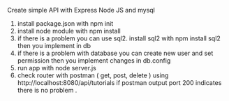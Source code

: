 
Create simple API with Express Node JS and mysql

1. install package.json with npm init
2. install node module with npm install
3. if there is a problem you can use sql2. install sql2 with npm install sql2
   then you implement in db
4. if there is a problem with database you can create new user and set permission
   then you implement changes in db.config
5. run app with node server.js 
6. check router with postman (  get, post, delete ) using http://localhost:8080/api/tutorials
   if postman output port 200 indicates there is no problem
.
